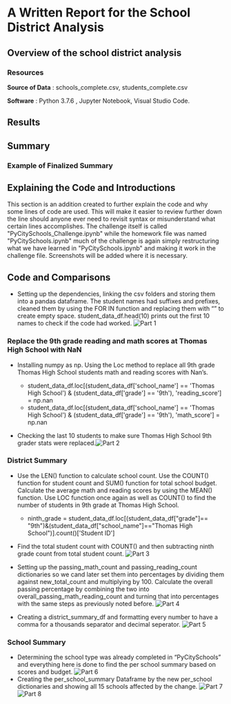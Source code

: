 # A Written Report for the School District Analysis 

## Overview of the school district analysis



### Resources
**Source of Data** : schools_complete.csv, students_complete.csv

**Software** : Python 3.7.6 , Jupyter Notebook, Visual Studio Code.

## Results


  
## Summary



### Example of Finalized Summary 




## Explaining the Code and Introductions

This section is an addition created to further explain the code and why some lines of code are used. This will make it easier to review further down the line should anyone ever need to revisit syntax or misunderstand what certain lines accomplishes. The challenge itself is called "PyCitySchools_Challenge.ipynb" while the homework file was named "PyCitySchools.ipynb" much of the challenge is again simply restructuring what we have learned in "PyCitySchools.ipynb" and making it work in the challenge file. Screenshots will be added where it is necessary. 


 ## Code and Comparisons
 
- Setting up the dependencies, linking the csv folders and storing them into a pandas dataframe.
The student names had suffixes and prefixes, cleaned them by using the FOR IN function and replacing them with “” to create empty space. student_data_df.head(10) prints out the first 10 names to check if the code had worked. 
![Part 1](https://user-images.githubusercontent.com/82983000/118372427-86161400-b57f-11eb-82d6-88d380df5b6d.png)

### Replace the 9th grade reading and math scores at Thomas High School with NaN
- Installing numpy as np. Using the Loc method to replace all 9th grade Thomas High School students math and reading scores with Nan’s.
    - student_data_df.loc[(student_data_df['school_name'] == 'Thomas High School') & (student_data_df['grade'] == '9th'), 'reading_score'] = np.nan
    - student_data_df.loc[(student_data_df['school_name'] == 'Thomas High School') & (student_data_df['grade'] == '9th'), 'math_score'] = np.nan

- Checking the last 10 students to make sure Thomas High School 9th grader stats were replaced.![Part 2](https://user-images.githubusercontent.com/82983000/118372747-1a34ab00-b581-11eb-81e5-1a7eee62014a.png)


### District Summary
- Use the LEN() function to calculate school count. Use the COUNT() function for student count and SUM() function for total school budget. Calculate the average math and reading scores by using the MEAN() function.
Use LOC function once again as well as COUNT() to find the number of students in 9th grade at Thomas High School. 
  - ninth_grade = student_data_df.loc[(student_data_df["grade"]== "9th")&(student_data_df["school_name"]=="Thomas High School")].count()['Student ID']

- Find the total student count with COUNT() and then subtracting ninth grade count from total student count. ![Part 3](https://user-images.githubusercontent.com/82983000/118372971-3258fa00-b582-11eb-8c9d-1cd791dfd2b8.png)

- Setting up the passing_math_count and passing_reading_count dictionaries so we cand later set them into percentages by dividing them against new_total_count and multiplying by 100. Calculate the overall passing percentage by combining the two into overall_passing_math_reading_count and turning that into percentages with the same steps as previously noted before. ![Part 4](https://user-images.githubusercontent.com/82983000/118373098-e9ee0c00-b582-11eb-8fd1-7a20d7b970dd.png)

- Creating a district_summary_df and formatting every number to have a comma for a thousands separator and decimal seperator. ![Part 5](https://user-images.githubusercontent.com/82983000/118373135-40f3e100-b583-11eb-90e2-ab30454eeec7.png)
### School Summary
  
- Determining the school type was already completed in “PyCitySchools” and everything here is done to find the per school summary based on scores and budget. ![Part 6](https://user-images.githubusercontent.com/82983000/118373287-0e96b380-b584-11eb-9709-29e4c385251f.png)
- Creating the per_school_summary Dataframe by the new per_school dictionaries and showing all 15 schools affected by the change. ![Part 7](https://user-images.githubusercontent.com/82983000/118373365-6df4c380-b584-11eb-95ac-cad40f77a0ba.png) ![Part 8](https://user-images.githubusercontent.com/82983000/118373387-882ea180-b584-11eb-87cc-a1d4123e91ee.png)








